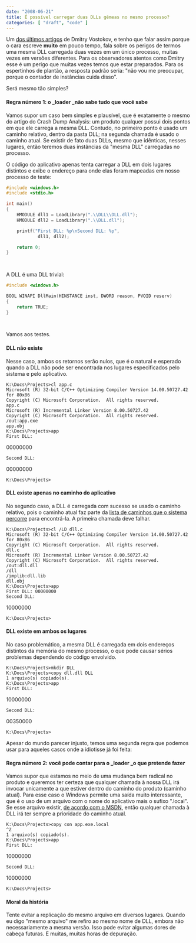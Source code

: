 ```yaml
---
date: "2008-06-21"
title: É possível carregar duas DLLs gêmeas no mesmo processo?
categories: [ "draft", "code" ]
---
```

Um [dos últimos artigos](http://www.dumpanalysis.org/blog/index.php/2008/06/19/crash-dump-analysis-patterns-part-64/) de Dmitry Vostokov, e tenho que falar assim porque o cara escreve **muito** em pouco tempo, fala sobre os perigos de termos uma mesma DLL carregada duas vezes em um único processo, muitas vezes em versões diferentes. Para os observadores atentos como Dmitry esse é um perigo que muitas vezes temos que estar preparados. Para os espertinhos de plantão, a resposta padrão seria: "não vou me preocupar, porque o contador de instâncias cuida disso".

Será mesmo tão simples?

#### Regra número 1: o _loader _não sabe tudo que você sabe

Vamos supor um caso bem simples e plausível, que é exatamente o mesmo do artigo do Crash Dump Analysis: um produto qualquer possui dois pontos em que ele carrega a mesma DLL. Contudo, no primeiro ponto é usado um caminho relativo, dentro da pasta DLL; na segunda chamada é usado o caminho atual. Se existir de fato duas DLLs, mesmo que idênticas, nesses lugares, então teremos duas instâncias da "mesma DLL" carregadas no processo.

O código do aplicativo apenas tenta carregar a DLL em dois lugares distintos e exibe o endereço para onde elas foram mapeadas em nosso processo de teste:

```c
#include <windows.h>
#include <stdio.h>

int main()
{
	HMODULE dll1 = LoadLibrary(".\\DLL\\DLL.dll");
	HMODULE dll2 = LoadLibrary(".\\DLL.dll");

	printf("First DLL: %p\nSecond DLL: %p",
			dll1, dll2);

	return 0;
}

 

```

A DLL é uma DLL trivial:

```c
#include <windows.h>

BOOL WINAPI DllMain(HINSTANCE inst, DWORD reason, PVOID reserv)
{
	return TRUE;
}

 

```

Vamos aos testes.

#### DLL não existe

Nesse caso, ambos os retornos serão nulos, que é o natural e esperado quando a DLL não pode ser encontrada nos lugares especificados pelo sistema e pelo aplicativo.

    
    K:\Docs\Projects>cl app.c
    Microsoft (R) 32-bit C/C++ Optimizing Compiler Version 14.00.50727.42 for 80x86
    Copyright (C) Microsoft Corporation.  All rights reserved.
    app.c
    Microsoft (R) Incremental Linker Version 8.00.50727.42
    Copyright (C) Microsoft Corporation.  All rights reserved.
    /out:app.exe
    app.obj
    K:\Docs\Projects>app
    First DLL:

00000000

    
    Second DLL:

00000000

    
    K:\Docs\Projects>

#### DLL existe apenas no caminho do aplicativo

No segundo caso, a DLL é carregada com sucesso se usado o caminho relativo, pois o caminho atual faz parte da [lista de caminhos que o sistema percorre](http://msdn.microsoft.com/en-us/library/ms682586.aspx) para encontrá-la. A primeira chamada deve falhar.

    
    K:\Docs\Projects>cl /LD dll.c
    Microsoft (R) 32-bit C/C++ Optimizing Compiler Version 14.00.50727.42 for 80x86
    Copyright (C) Microsoft Corporation.  All rights reserved.
    dll.c
    Microsoft (R) Incremental Linker Version 8.00.50727.42
    Copyright (C) Microsoft Corporation.  All rights reserved.
    /out:dll.dll
    /dll
    /implib:dll.lib
    dll.obj
    K:\Docs\Projects>app
    First DLL: 00000000
    Second DLL:

10000000

    
    K:\Docs\Projects>

#### DLL existe em ambos os lugares

No caso problemático, a mesma DLL é carregada em dois endereços distintos da memória do mesmo processo, o que pode causar sérios problemas dependendo do código envolvido.

    
    K:\Docs\Projects>mkdir DLL
    K:\Docs\Projects>copy dll.dll DLL
    1 arquivo(s) copiado(s).
    K:\Docs\Projects>app
    First DLL:

10000000

    
    Second DLL:

00350000

    
    K:\Docs\Projects>

Apesar do mundo parecer injusto, temos uma segunda regra que podemos usar para aqueles casos onde a idiotisse já foi feita:

#### Regra número 2: você pode contar para o _loader _o que pretende fazer

Vamos supor que estamos no meio de uma mudança bem radical no produto e queremos ter certeza que qualquer chamada à nossa DLL irá invocar unicamente a que estiver dentro do caminho do produto (caminho atual). Para esse caso o Windows permite uma saída muito interessante, que é o uso de um arquivo com o nome do aplicativo mais o sufixo ".local". Se esse arquivo existir, [de acordo com o MSDN](http://msdn.microsoft.com/en-us/library/ms682600(VS.85).aspx), então qualquer chamada à DLL irá ter sempre a prioridade do caminho atual.

    
    K:\Docs\Projects>copy con app.exe.local
    ^Z
    1 arquivo(s) copiado(s).
    K:\Docs\Projects>app
    First DLL:

10000000

    
    Second DLL:

10000000

    
    K:\Docs\Projects>

#### Moral da história

Tente evitar a replicação do mesmo arquivo em diversos lugares. Quando eu digo "mesmo arquivo" me refiro ao mesmo nome de DLL, embora não necessariamente a mesma versão. Isso pode evitar algumas dores de cabeça futuras. E muitas, muitas horas de depuração.
